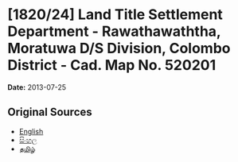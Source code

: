 # [1820/24] Land Title Settlement Department - Rawathawaththa, Moratuwa D/S Division, Colombo District - Cad. Map No. 520201

**Date:** 2013-07-25

## Original Sources

- [English](https://documents.gov.lk/view/extra-gazettes/2013/7/1820-24_E.pdf)
- [සිංහල](https://documents.gov.lk/view/extra-gazettes/2013/7/1820-24_S.pdf)
- [தமிழ்](https://documents.gov.lk/view/extra-gazettes/2013/7/1820-24_T.pdf)
